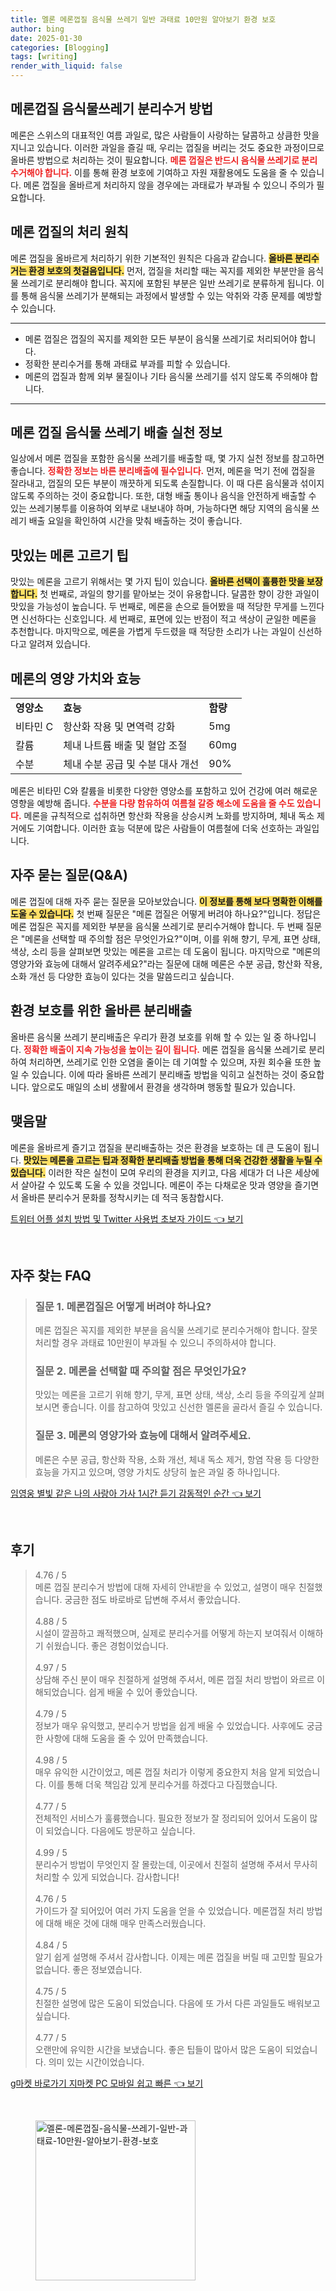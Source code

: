 ```yaml
---
title: 멜론 메론껍질 음식물 쓰레기 일반 과태료 10만원 알아보기 환경 보호
author: bing
date: 2025-01-30
categories: [Blogging]
tags: [writing]
render_with_liquid: false
---
```



<h2 id='메론껍질 음식물쓰레기 분리수거 방법'>메론껍질 음식물쓰레기 분리수거 방법</h2>

<p>메론은 스위스의 대표적인 여름 과일로, 많은 사람들이 사랑하는 달콤하고 상큼한 맛을 지니고 있습니다. 이러한 과일을 즐길 때, 우리는 껍질을 버리는 것도 중요한 과정이므로 올바른 방법으로 처리하는 것이 필요합니다. <b><span style="color: #ee2323;">메론 껍질은 반드시 음식물 쓰레기로 분리 수거해야 합니다.</span></b> 이를 통해 환경 보호에 기여하고 자원 재활용에도 도움을 줄 수 있습니다. 메론 껍질을 올바르게 처리하지 않을 경우에는 과태료가 부과될 수 있으니 주의가 필요합니다.</p>

<h2 id='메론 껍질의 처리 원칙'>메론 껍질의 처리 원칙</h2>

<p>메론 껍질을 올바르게 처리하기 위한 기본적인 원칙은 다음과 같습니다. <b><span style="background-color: #ffe066;">올바른 분리수거는 환경 보호의 첫걸음입니다.</span></b> 먼저, 껍질을 처리할 때는 꼭지를 제외한 부분만을 음식물 쓰레기로 분리해야 합니다. 꼭지에 포함된 부분은 일반 쓰레기로 분류하게 됩니다. 이를 통해 음식물 쓰레기가 분해되는 과정에서 발생할 수 있는 악취와 각종 문제를 예방할 수 있습니다.</p>

<hr />

<ul>
    <li>메론 껍질은 껍질의 꼭지를 제외한 모든 부분이 음식물 쓰레기로 처리되어야 합니다.</li>
    <li>정확한 분리수거를 통해 과태료 부과를 피할 수 있습니다.</li>
    <li>메론의 껍질과 함께 외부 물질이나 기타 음식물 쓰레기를 섞지 않도록 주의해야 합니다.</li>
</ul>

<hr />

<h2 id='메론 껍질 음식물 쓰레기 배출 실천 정보'>메론 껍질 음식물 쓰레기 배출 실천 정보</h2>

<p>일상에서 메론 껍질을 포함한 음식물 쓰레기를 배출할 때, 몇 가지 실천 정보를 참고하면 좋습니다. <b><span style="color: #ee2323;">정확한 정보는 바른 분리배출에 필수입니다.</span></b> 먼저, 메론을 먹기 전에 껍질을 잘라내고, 껍질의 모든 부분이 깨끗하게 되도록 손질합니다. 이 때 다른 음식물과 섞이지 않도록 주의하는 것이 중요합니다. 또한, 대형 배출 통이나 음식을 안전하게 배출할 수 있는 쓰레기봉투를 이용하여 외부로 내보내야 하며, 가능하다면 해당 지역의 음식물 쓰레기 배출 요일을 확인하여 시간을 맞춰 배출하는 것이 좋습니다.</p>

<h2 id='맛있는 메론 고르기 팁'>맛있는 메론 고르기 팁</h2>

<p>맛있는 메론을 고르기 위해서는 몇 가지 팁이 있습니다. <b><span style="background-color: #ffe066;">올바른 선택이 훌륭한 맛을 보장합니다.</span></b> 첫 번째로, 과일의 향기를 맡아보는 것이 유용합니다. 달콤한 향이 강한 과일이 맛있을 가능성이 높습니다. 두 번째로, 메론을 손으로 들어봤을 때 적당한 무게를 느낀다면 신선하다는 신호입니다. 세 번째로, 표면에 있는 반점이 적고 색상이 균일한 메론을 추천합니다. 마지막으로, 메론을 가볍게 두드렸을 때 적당한 소리가 나는 과일이 신선하다고 알려져 있습니다.</p>

<h2 id='메론의 영양 가치와 효능'>메론의 영양 가치와 효능</h2>

<table>
    <tr>
        <td><b>영양소</b></td>
        <td><b>효능</b></td>
        <td><b>함량</b></td>
    </tr>
    <tr>
        <td>비타민 C</td>
        <td>항산화 작용 및 면역력 강화</td>
        <td>5mg</td>
    </tr>
    <tr>
        <td>칼륨</td>
        <td>체내 나트륨 배출 및 혈압 조절</td>
        <td>60mg</td>
    </tr>
    <tr>
        <td>수분</td>
        <td>체내 수분 공급 및 수분 대사 개선</td>
        <td>90%</td>
    </tr>
</table>

<p>메론은 비타민 C와 칼륨을 비롯한 다양한 영양소를 포함하고 있어 건강에 여러 해로운 영향을 예방해 줍니다. <b><span style="color: #ee2323;">수분을 다량 함유하여 여름철 갈증 해소에 도움을 줄 수도 있습니다.</span></b> 메론을 규칙적으로 섭취하면 항산화 작용을 상승시켜 노화를 방지하며, 체내 독소 제거에도 기여합니다. 이러한 효능 덕분에 많은 사람들이 여름철에 더욱 선호하는 과일입니다.</p>

<h2 id='자주 묻는 질문(Q&A)'>자주 묻는 질문(Q&A)</h2>

<p>메론 껍질에 대해 자주 묻는 질문을 모아보았습니다. <b><span style="background-color: #ffe066;">이 정보를 통해 보다 명확한 이해를 도울 수 있습니다.</span></b> 첫 번째 질문은 "메론 껍질은 어떻게 버려야 하나요?"입니다. 정답은 메론 껍질은 꼭지를 제외한 부분을 음식물 쓰레기로 분리수거해야 합니다. 두 번째 질문은 "메론을 선택할 때 주의할 점은 무엇인가요?"이며, 이를 위해 향기, 무게, 표면 상태, 색상, 소리 등을 살펴보면 맛있는 메론을 고르는 데 도움이 됩니다. 마지막으로 "메론의 영양가와 효능에 대해서 알려주세요?"라는 질문에 대해 메론은 수분 공급, 항산화 작용, 소화 개선 등 다양한 효능이 있다는 것을 말씀드리고 싶습니다.</p>

<h2 id='환경 보호를 위한 올바른 분리배출'>환경 보호를 위한 올바른 분리배출</h2>

<p>올바른 음식물 쓰레기 분리배출은 우리가 환경 보호를 위해 할 수 있는 일 중 하나입니다. <b><span style="color: #ee2323;">정확한 배출이 지속 가능성을 높이는 길이 됩니다.</span></b> 메론 껍질을 음식물 쓰레기로 분리하여 처리하면, 쓰레기로 인한 오염을 줄이는 데 기여할 수 있으며, 자원 회수율 또한 높일 수 있습니다. 이에 따라 올바른 쓰레기 분리배출 방법을 익히고 실천하는 것이 중요합니다. 앞으로도 매일의 소비 생활에서 환경을 생각하며 행동할 필요가 있습니다.</p>

<h2 id='맺음말'>맺음말</h2>

<p>메론을 올바르게 즐기고 껍질을 분리배출하는 것은 환경을 보호하는 데 큰 도움이 됩니다. <b><span style="background-color: #ffe066;">맛있는 메론을 고르는 팁과 정확한 분리배출 방법을 통해 더욱 건강한 생활을 누릴 수 있습니다.</span></b> 이러한 작은 실천이 모여 우리의 환경을 지키고, 다음 세대가 더 나은 세상에서 살아갈 수 있도록 도울 수 있을 것입니다. 메론이 주는 다채로운 맛과 영양을 즐기면서 올바른 분리수거 문화를 정착시키는 데 적극 동참합시다.</p>


<p><a class="click-button" title="트위터 어플 설치 방법 및 Twitter 사용법 초보자 가이드" href="https://purplelist.github.io/posts/%ED%8A%B8%EC%9C%84%ED%84%B0-%EC%96%B4%ED%94%8C-%EC%84%A4%EC%B9%98-%EB%B0%A9%EB%B2%95-%EB%B0%8F-Twitter-%EC%82%AC%EC%9A%A9%EB%B2%95-%EC%B4%88%EB%B3%B4%EC%9E%90-%EA%B0%80%EC%9D%B4%EB%93%9C/" rel="dofollow">트위터 어플 설치 방법 및 Twitter 사용법 초보자 가이드 👈 보기</a></p><br>
<h2 id='자주_찾는_FAQ'>자주 찾는 FAQ</h2>
<div itemscope="" itemtype="https://schema.org/FAQPage"> 
<blockquote> 
<div itemscope="" itemprop="mainEntity" itemtype="https://schema.org/Question"> 
<h3 itemprop="name">질문 1. 메론껍질은 어떻게 버려야 하나요?</h3> 
<div itemscope="" itemprop="acceptedAnswer" itemtype="https://schema.org/Answer"> 
<span itemprop="text"> 
<p>메론 껍질은 꼭지를 제외한 부분을 음식물 쓰레기로 분리수거해야 합니다. 잘못 처리할 경우 과태료 10만원이 부과될 수 있으니 주의하셔야 합니다.</p> 
</span> 
</div> 
</div> 
<div itemscope="" itemprop="mainEntity" itemtype="https://schema.org/Question"> 
<h3 itemprop="name">질문 2. 메론을 선택할 때 주의할 점은 무엇인가요?</h3> 
<div itemscope="" itemprop="acceptedAnswer" itemtype="https://schema.org/Answer"> 
<span itemprop="text"> 
<p>맛있는 메론을 고르기 위해 향기, 무게, 표면 상태, 색상, 소리 등을 주의깊게 살펴보시면 좋습니다. 이를 참고하여 맛있고 신선한 멜론을 골라서 즐길 수 있습니다.</p> 
</span> 
</div> 
</div> 
<div itemscope="" itemprop="mainEntity" itemtype="https://schema.org/Question"> 
<h3 itemprop="name">질문 3. 메론의 영양가와 효능에 대해서 알려주세요.</h3> 
<div itemscope="" itemprop="acceptedAnswer" itemtype="https://schema.org/Answer"> 
<span itemprop="text"> 
<p>메론은 수분 공급, 항산화 작용, 소화 개선, 체내 독소 제거, 항염 작용 등 다양한 효능을 가지고 있으며, 영양 가치도 상당히 높은 과일 중 하나입니다.</p> 
</span> 
</div> 
</div> 
</blockquote> 
</div>
<p><a class="click-button" title="임영웅 별빛 같은 나의 사랑아 가사 1시간 듣기 감동적인 순간" href="https://purplelist.github.io/posts/%EC%9E%84%EC%98%81%EC%9B%85-%EB%B3%84%EB%B9%9B-%EA%B0%99%EC%9D%80-%EB%82%98%EC%9D%98-%EC%82%AC%EB%9E%91%EC%95%84-%EA%B0%80%EC%82%AC-1%EC%8B%9C%EA%B0%84-%EB%93%A3%EA%B8%B0-%EA%B0%90%EB%8F%99%EC%A0%81%EC%9D%B8-%EC%88%9C%EA%B0%84/" rel="dofollow">임영웅 별빛 같은 나의 사랑아 가사 1시간 듣기 감동적인 순간 👈 보기</a></p><br>
<h2 id='후기'>후기</h2>
<div itemscope itemtype="https://schema.org/Product">
  <blockquote>
  <div itemprop="review" itemscope itemtype="https://schema.org/Review">
      <div itemprop="reviewRating" itemscope itemtype="https://schema.org/Rating"> <span itemprop="ratingValue">4.76</span> / <span itemprop="bestRating">5</span> </div>
      <span itemprop="reviewBody">메론 껍질 분리수거 방법에 대해 자세히 안내받을 수 있었고, 설명이 매우 친절했습니다. 궁금한 점도 바로바로 답변해 주셔서 좋았습니다.</span>
  </div>
  <br>
  <div itemprop="review" itemscope itemtype="https://schema.org/Review">
      <div itemprop="reviewRating" itemscope itemtype="https://schema.org/Rating"> <span itemprop="ratingValue">4.88</span> / <span itemprop="bestRating">5</span> </div>
      <span itemprop="reviewBody">시설이 깔끔하고 쾌적했으며, 실제로 분리수거를 어떻게 하는지 보여줘서 이해하기 쉬웠습니다. 좋은 경험이었습니다.</span>
  </div>
  <br>
  <div itemprop="review" itemscope itemtype="https://schema.org/Review">
      <div itemprop="reviewRating" itemscope itemtype="https://schema.org/Rating"> <span itemprop="ratingValue">4.97</span> / <span itemprop="bestRating">5</span> </div>
      <span itemprop="reviewBody">상담해 주신 분이 매우 친절하게 설명해 주셔서, 메론 껍질 처리 방법이 와르르 이해되었습니다. 쉽게 배울 수 있어 좋았습니다.</span>
  </div>
  <br>
  <div itemprop="review" itemscope itemtype="https://schema.org/Review">
      <div itemprop="reviewRating" itemscope itemtype="https://schema.org/Rating"> <span itemprop="ratingValue">4.79</span> / <span itemprop="bestRating">5</span> </div>
      <span itemprop="reviewBody">정보가 매우 유익했고, 분리수거 방법을 쉽게 배울 수 있었습니다. 사후에도 궁금한 사항에 대해 도움을 줄 수 있어 만족했습니다.</span>
  </div>
  <br>
  <div itemprop="review" itemscope itemtype="https://schema.org/Review">
      <div itemprop="reviewRating" itemscope itemtype="https://schema.org/Rating"> <span itemprop="ratingValue">4.98</span> / <span itemprop="bestRating">5</span> </div>
      <span itemprop="reviewBody">매우 유익한 시간이었고, 메론 껍질 처리가 이렇게 중요한지 처음 알게 되었습니다. 이를 통해 더욱 책임감 있게 분리수거를 하겠다고 다짐했습니다.</span>
  </div>
  <br>
  <div itemprop="review" itemscope itemtype="https://schema.org/Review">
      <div itemprop="reviewRating" itemscope itemtype="https://schema.org/Rating"> <span itemprop="ratingValue">4.77</span> / <span itemprop="bestRating">5</span> </div>
      <span itemprop="reviewBody">전체적인 서비스가 훌륭했습니다. 필요한 정보가 잘 정리되어 있어서 도움이 많이 되었습니다. 다음에도 방문하고 싶습니다.</span>
  </div>
  <br>
  <div itemprop="review" itemscope itemtype="https://schema.org/Review">
      <div itemprop="reviewRating" itemscope itemtype="https://schema.org/Rating"> <span itemprop="ratingValue">4.99</span> / <span itemprop="bestRating">5</span> </div>
      <span itemprop="reviewBody">분리수거 방법이 무엇인지 잘 몰랐는데, 이곳에서 친절히 설명해 주셔서 무사히 처리할 수 있게 되었습니다. 감사합니다!</span>
  </div>
  <br>
  <div itemprop="review" itemscope itemtype="https://schema.org/Review">
      <div itemprop="reviewRating" itemscope itemtype="https://schema.org/Rating"> <span itemprop="ratingValue">4.76</span> / <span itemprop="bestRating">5</span> </div>
      <span itemprop="reviewBody">가이드가 잘 되어있어 여러 가지 도움을 얻을 수 있었습니다. 메론껍질 처리 방법에 대해 배운 것에 대해 매우 만족스러웠습니다.</span>
  </div>
  <br>
  <div itemprop="review" itemscope itemtype="https://schema.org/Review">
      <div itemprop="reviewRating" itemscope itemtype="https://schema.org/Rating"> <span itemprop="ratingValue">4.84</span> / <span itemprop="bestRating">5</span> </div>
      <span itemprop="reviewBody">알기 쉽게 설명해 주셔서 감사합니다. 이제는 메론 껍질을 버릴 때 고민할 필요가 없습니다. 좋은 정보였습니다.</span>
  </div>
  <br>
  <div itemprop="review" itemscope itemtype="https://schema.org/Review">
      <div itemprop="reviewRating" itemscope itemtype="https://schema.org/Rating"> <span itemprop="ratingValue">4.75</span> / <span itemprop="bestRating">5</span> </div>
      <span itemprop="reviewBody">친절한 설명에 많은 도움이 되었습니다. 다음에 또 가서 다른 과일들도 배워보고 싶습니다.</span>
  </div>
  <br>
  <div itemprop="review" itemscope itemtype="https://schema.org/Review">
      <div itemprop="reviewRating" itemscope itemtype="https://schema.org/Rating"> <span itemprop="ratingValue">4.77</span> / <span itemprop="bestRating">5</span> </div>
      <span itemprop="reviewBody">오랜만에 유익한 시간을 보냈습니다. 좋은 팁들이 많아서 많은 도움이 되었습니다. 의미 있는 시간이었습니다.</span>
  </div>
  </blockquote>
</div>
<p><a class="click-button" title="g마켓 바로가기 지마켓 PC 모바일 쉽고 빠른" href="https://purplelist.github.io/posts/g%EB%A7%88%EC%BC%93-%EB%B0%94%EB%A1%9C%EA%B0%80%EA%B8%B0-%EC%A7%80%EB%A7%88%EC%BC%93-PC-%EB%AA%A8%EB%B0%94%EC%9D%BC-%EC%89%BD%EA%B3%A0-%EB%B9%A0%EB%A5%B8/" rel="dofollow">g마켓 바로가기 지마켓 PC 모바일 쉽고 빠른 👈 보기</a></p><br>
<figure class="image"><img src="https://purplelist.github.io/assets/img/thumbnail/멜론-메론껍질-음식물-쓰레기-일반-과태료-10만원-알아보기-환경-보호.webp" alt="멜론-메론껍질-음식물-쓰레기-일반-과태료-10만원-알아보기-환경-보호" width="256" height="256"></figure>